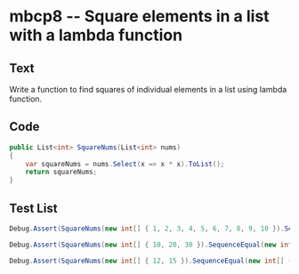 # mbcp8 -- Square elements in a list with a lambda function

## Text

Write a function to find squares of individual elements in a list using lambda function.

## Code

```csharp
public List<int> SquareNums(List<int> nums) 
{
    var squareNums = nums.Select(x => x * x).ToList();
    return squareNums;
}
```

## Test List

```csharp
Debug.Assert(SquareNums(new int[] { 1, 2, 3, 4, 5, 6, 7, 8, 9, 10 }).SequenceEqual(new int[] { 1, 4, 9, 16, 25, 36, 49, 64, 81, 100 }));
```

```csharp
Debug.Assert(SquareNums(new int[] { 10, 20, 30 }).SequenceEqual(new int[] { 100, 400, 900 }));
```

```csharp
Debug.Assert(SquareNums(new int[] { 12, 15 }).SequenceEqual(new int[] { 144, 225 }));
```
